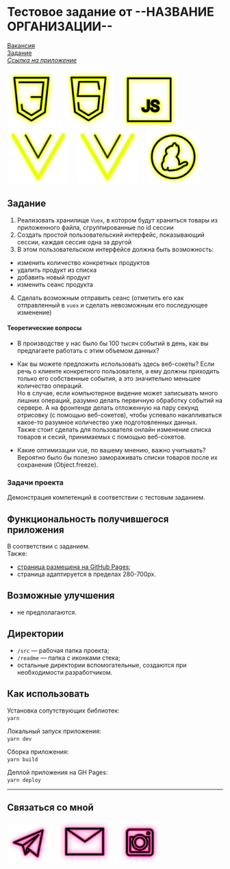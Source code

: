 # Тестовое задание от --НАЗВАНИЕ ОРГАНИЗАЦИИ--

[Вакансия](https://hh.ru/vacancy/49507551 "Junior Frontend-разработчик в AI")  
[Задание](https://s.neurus.ru/vuejstesttask1 "Задание")  
_[Ссылка на приложение](https://beagle-elgaeb.github.io/test-neurus/ "Приложение")_

<p>
  <a href="https://developer.mozilla.org/ru/docs/Web/CSS"><img src="readme/icon-css3.svg" alt="CSS3"></a>
    <img src="readme/icon-whitespace-5px.svg"/>
  <a href="https://developer.mozilla.org/ru/docs/Glossary/HTML5"><img src="readme/icon-html5.svg" alt="HTML5"></a>
    <img src="readme/icon-whitespace-5px.svg"/>
  <a href="https://developer.mozilla.org/ru/docs/Web/JavaScript"><img src="readme/icon-js.svg" alt="JS"></a>
    <img src="readme/icon-whitespace-5px.svg"/>
  <a href="https://v3.ru.vuejs.org/"><img src="readme/icon-vue.svg" alt="Vue"></a>
    <img src="readme/icon-whitespace-5px.svg"/>
  <a href="https://next.vuex.vuejs.org/"><img src="readme/icon-vuex.svg" alt="Vuex"></a>
    <img src="readme/icon-whitespace-5px.svg"/>
  <!--
  <a href="https://vitejs.dev/guide/"><img src="readme/icon-vite.svg" alt="Vite"></a> 
    <img src="readme/icon-whitespace-5px.svg"/>
  -->
  <a href="https://yarnpkg.com/"><img src="readme/icon-yarn.svg" alt="Yarn"></a>
</p>

## Задание

1. Реализовать хранилище `Vuex`, в котором будут храниться товары из приложенного файла, сгруппированные по id сессии
2. Создать простой пользовательский интерфейс, показывающий сессии, каждая сессия одна за другой
3. В этом пользовательском интерфейсе должна быть возможность:

- изменить количество конкретных продуктов
- удалить продукт из списка
- добавить новый продукт
- изменить сеанс продукта

4. Сделать возможным отправить сеанс (отметить его как отправленный в `vuex` и сделать невозможным его последующее изменение)

#### Теоретические вопросы

- В производстве у нас было бы 100 тысяч событий в день, как вы предлагаете работать с этим объемом данных?
- Как вы можете предложить использовать здесь веб-сокеты?
  Если речь о клиенте конкретного пользователя, а ему должны приходить только его собственные события, а это значительно меньшее количество операций.  
  Но в случае, если компьютерное видение может записывать много лишних операций, разумно делать первичную обработку событий на сервере. А на фронтенде делать отложенную на пару секунд отрисовку (с помощью веб-сокетов), чтобы успевало накапливаться какое-то разумное количество уже подготовленных данных.  
  Также стоит сделать для пользователя онлайн изменение списка товаров и сесий, принимаемых с помощью веб-сокетов.

- Какие оптимизации vue, по вашему мнению, важно учитывать?
  Вероятно было бы полезно замораживать списки товаров после их сохранения (Object.freeze).

### Задачи проекта

Демонстрация компетенций в соответствии с тестовым заданием.

## Функциональность получившегося приложения

В соответствии с заданием.  
Также:

- [страница размещена на GitHub Pages](https://beagle-elgaeb.github.io/test-neurus/ "Выполненое тестовое задание");
- страница адаптируется в пределах 280-700px.

## Возможные улучшения

- не предполагаются.

## Директории

- `/src` — рабочая папка проекта;
- `/readme` — папка с иконками стека;
- остальные директории вспомогательные, создаются при необходимости разработчиком.

## Как использовать

Установка сопутствующих библиотек:  
`yarn`

Локальный запуск приложения:  
`yarn dev`

Сборка приложения:  
`yarn build`

Деплой приложения на GH Pages:  
`yarn deploy`

---

## Связаться со мной

<p>
  <a href="https://t.me/evgevgevge"><img src="readme/icon-tg.svg" alt="Telegram"></a>
    <img src="readme/icon-whitespace-5px.svg"/>
  <a href="mailto:beagle-elgaeb@ya.ru"><img src="readme/icon-mail.svg" alt="Mail"></a>
    <img src="readme/icon-whitespace-5px.svg"/>
  <a href="https://www.instagram.com/evg._.su/"><img src="readme/icon-inst.svg" alt="Instagram"></a>
</p>

